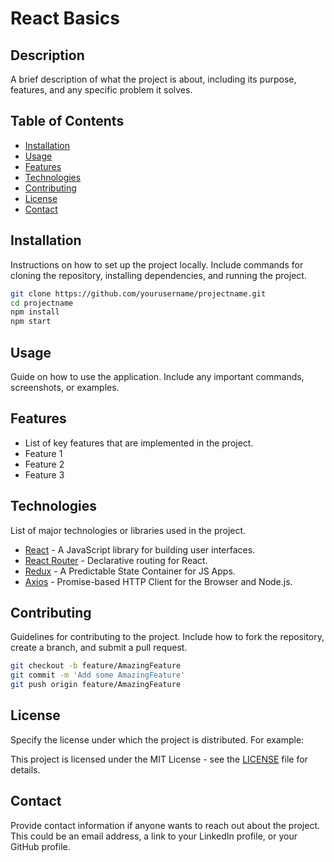 # React Basics

## Description
A brief description of what the project is about, including its purpose, features, and any specific problem it solves.

## Table of Contents
- [Installation](#installation)
- [Usage](#usage)
- [Features](#features)
- [Technologies](#technologies)
- [Contributing](#contributing)
- [License](#license)
- [Contact](#contact)

## Installation
Instructions on how to set up the project locally. Include commands for cloning the repository, installing dependencies, and running the project.

```bash
git clone https://github.com/yourusername/projectname.git
cd projectname
npm install
npm start
```

## Usage
Guide on how to use the application. Include any important commands, screenshots, or examples.

## Features
- List of key features that are implemented in the project.
- Feature 1
- Feature 2
- Feature 3

## Technologies
List of major technologies or libraries used in the project.
- [React](https://reactjs.org/) - A JavaScript library for building user interfaces.
- [React Router](https://reactrouter.com/) - Declarative routing for React.
- [Redux](https://redux.js.org/) - A Predictable State Container for JS Apps.
- [Axios](https://axios-http.com/) - Promise-based HTTP Client for the Browser and Node.js.

## Contributing
Guidelines for contributing to the project. Include how to fork the repository, create a branch, and submit a pull request.

```bash
git checkout -b feature/AmazingFeature
git commit -m 'Add some AmazingFeature'
git push origin feature/AmazingFeature
```

## License
Specify the license under which the project is distributed. For example:

This project is licensed under the MIT License - see the [LICENSE](LICENSE) file for details.

## Contact
Provide contact information if anyone wants to reach out about the project. This could be an email address, a link to your LinkedIn profile, or your GitHub profile.

